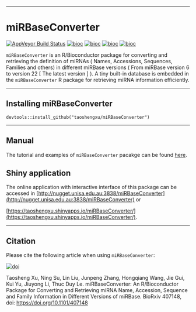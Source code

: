 -----------------------------------------------------------

# miRBaseConverter
[![AppVeyor Build Status](https://ci.appveyor.com/api/projects/status/github/taoshengxu/miRBaseConverter?branch=master&svg=true)](https://ci.appveyor.com/project/taoshengxu/miRBaseConverter)
[![bioc](http://www.bioconductor.org/shields/downloads/miRBaseConverter.svg)](http://bioconductor.org/packages/stats/bioc/miRBaseConverter.html)
[![bioc](http://www.bioconductor.org/shields/years-in-bioc/miRBaseConverter.svg)](http://bioconductor.org/packages/miRBaseConverter/)
[![bioc](http://bioconductor.org/shields/availability/3.6/miRBaseConverter.svg)](http://bioconductor.org/packages/miRBaseConverter/)
[![bioc](http://www.bioconductor.org/shields/build/devel/bioc/miRBaseConverter.svg)](http://bioconductor.org/checkResults/devel/bioc-LATEST/miRBaseConverter.html)


`miRBaseConverter` is an R/Bioconductor package for converting and retrieving the definition of miRNAs ( Names, Accessions, Sequences, Families and others) in different miRBase versions ( From miRBase version 6 to version 22 [ The latest version ] ). A tiny built-in database is embedded in the `miRBaseConverter` R package for retrieving miRNA information efficiently.

------------------------------------------------------

## Installing miRBaseConverter

```{r,eval=FALSE,warning=FALSE,message=FALSE}
devtools::install_github("taoshengxu/miRBaseConverter")
```

-----------------------------------------------------------------

## Manual
The tutorial and examples of `miRBaseConverter` pacakge can be found [here](https://bioconductor.org/packages/devel/bioc/vignettes/miRBaseConverter/inst/doc/miRBaseConverter-vignette.html).

## Shiny application
The online application with interactive interface of this package can be accessed in
[http://nugget.unisa.edu.au:3838/miRBaseConverter](http://nugget.unisa.edu.au:3838/miRBaseConverter)  or 

[https://taoshengxu.shinyapps.io/miRBaseConverter/](https://taoshengxu.shinyapps.io/miRBaseConverter/).



------------------------------------------------------------------------

## Citation

Please cite the following article when using `miRBaseConverter`:

[![doi](https://img.shields.io/badge/doi.org/10.1101/407148-green.svg?style=flat)]( https://doi.org/10.1101/407148)

Taosheng Xu, Ning Su, Lin Liu, Junpeng Zhang, Hongqiang Wang, Jie Gui, Kui Yu, Jiuyong Li, Thuc Duy Le. miRBaseConverter: An R/Bioconductor Package for Converting and Retrieving miRNA Name, Accession, Sequence and Family Information in Different Versions of miRBase. BioRxiv 407148, doi: https://doi.org/10.1101/407148